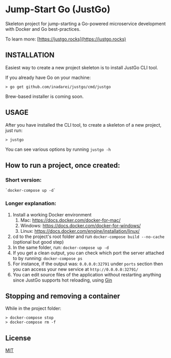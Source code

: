 # Jump-Start Go (JustGo)

Skeleton project for jump-starting a Go-powered microservice development with Docker and Go best-practices.

To learn more: [https://justgo.rocks](https://justgo.rocks)

## INSTALLATION 

Easiest way to create a new project skeleton is to install JustGo CLI tool.

If you already have Go on your machine:

```
> go get github.com/inadarei/justgo/cmd/justgo
```

Brew-based installer is coming soon.

## USAGE

After you have installed the CLI tool, to create a skeleton of a new project, just run:

```
> justgo
```

You can see various options by running `justgo -h`

## How to run a project, once created:

### Short version:

```
`docker-compose up -d`
```

### Longer explanation:

1. Install a working Docker environment
    1. Mac: https://docs.docker.com/docker-for-mac/
    2. Windows: https://docs.docker.com/docker-for-windows/
    3. Linux: https://docs.docker.com/engine/installation/linux/
2. cd to the project's root folder and run `docker-compose build --no-cache` (optional but good step)
3. In the same folder, run: `docker-compose up -d`
4. If you get a clean output, you can check which port the server
   attached to by running: `docker-compose ps`
4. For instance, if the output was: `0.0.0.0:32791` under `ports` section then you
   can access your new service at `http://0.0.0.0:32791/`
5. You can edit source files of the application without restarting anything
   since JustGo supports hot reloading, using [Gin](https://github.com/codegangsta/gin)

## Stopping and removing a container

While in the project folder:

```
> docker-compose stop 
> docker-compose rm -f 
```

## License

[MIT](LICENSE)
